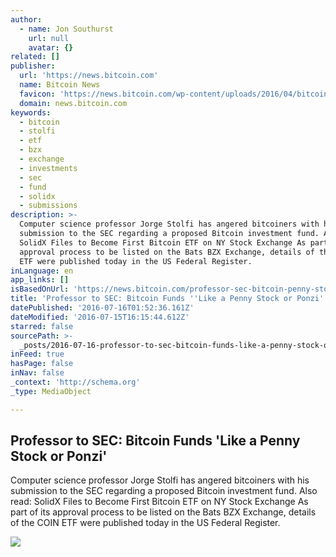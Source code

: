 ```yaml
---
author:
  - name: Jon Southurst
    url: null
    avatar: {}
related: []
publisher:
  url: 'https://news.bitcoin.com'
  name: Bitcoin News
  favicon: 'https://news.bitcoin.com/wp-content/uploads/2016/04/bitcoin_fav.png'
  domain: news.bitcoin.com
keywords:
  - bitcoin
  - stolfi
  - etf
  - bzx
  - exchange
  - investments
  - sec
  - fund
  - solidx
  - submissions
description: >-
  Computer science professor Jorge Stolfi has angered bitcoiners with his
  submission to the SEC regarding a proposed Bitcoin investment fund. Also read:
  SolidX Files to Become First Bitcoin ETF on NY Stock Exchange As part of its
  approval process to be listed on the Bats BZX Exchange, details of the COIN
  ETF were published today in the US Federal Register.
inLanguage: en
app_links: []
isBasedOnUrl: 'https://news.bitcoin.com/professor-sec-bitcoin-penny-stock-ponzi/'
title: 'Professor to SEC: Bitcoin Funds ''Like a Penny Stock or Ponzi'''
datePublished: '2016-07-16T01:52:36.161Z'
dateModified: '2016-07-15T16:15:44.612Z'
starred: false
sourcePath: >-
  _posts/2016-07-16-professor-to-sec-bitcoin-funds-like-a-penny-stock-or-ponzi.md
inFeed: true
hasPage: false
inNav: false
_context: 'http://schema.org'
_type: MediaObject

---
```

<article style=""><h1>Professor to SEC: Bitcoin Funds 'Like a Penny Stock or Ponzi'</h1><p>Computer science professor Jorge Stolfi has angered bitcoiners with his submission to the SEC regarding a proposed Bitcoin investment fund. Also read: SolidX Files to Become First Bitcoin ETF on NY Stock Exchange As part of its approval process to be listed on the Bats BZX Exchange, details of the COIN ETF were published today in the US Federal Register.</p><img src="https://news.bitcoin.com/wp-content/uploads/2016/07/bitcoin.jpg" /></article>